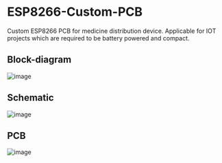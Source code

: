 # ESP8266-Custom-PCB
Custom ESP8266 PCB for medicine distribution device. Applicable for IOT projects which are required to be battery powered and compact. 
## Block-diagram
![image](https://github.com/Nelsonio/ESP8266-Custom-PCB/assets/138862710/34f12e03-38f4-4d6f-a473-a59f7281a11d)

## Schematic
![image](https://github.com/Nelsonio/ESP8266-Custom-PCB/assets/138862710/4e171a5c-7ddc-45e1-8aad-7e1e162674f7)

## PCB
![image](https://github.com/Nelsonio/ESP8266-Custom-PCB/assets/138862710/26b31151-df6d-45f8-a572-8a2a50c272d9)


